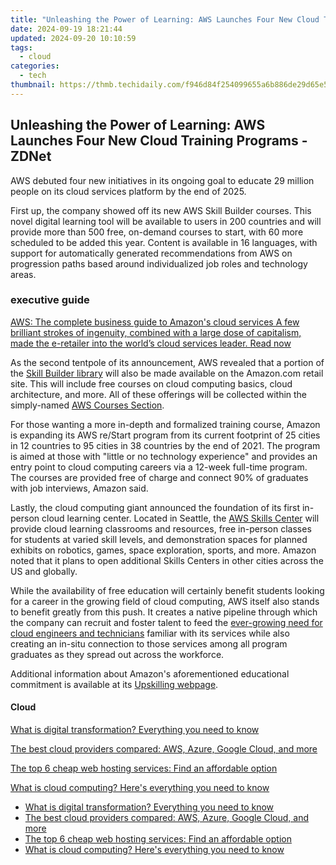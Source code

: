 ```yaml
---
title: "Unleashing the Power of Learning: AWS Launches Four New Cloud Training Programs - ZDNet"
date: 2024-09-19 18:21:44
updated: 2024-09-20 10:10:59
tags:
  - cloud
categories:
  - tech
thumbnail: https://thmb.techidaily.com/f946d84f254099655a6b886de29d65e5f587fa0ecc62cec124a4f1eb3cdbb6d6.jpg
---
```


## Unleashing the Power of Learning: AWS Launches Four New Cloud Training Programs - ZDNet

AWS debuted four new initiatives in its ongoing goal to educate 29 million people on its cloud services platform by the end of 2025\. 

First up, the company showed off its new AWS Skill Builder courses. This novel digital learning tool will be available to users in 200 countries and will provide more than 500 free, on-demand courses to start, with 60 more scheduled to be added this year. Content is available in 16 languages, with support for automatically generated recommendations from AWS on progression paths based around individualized job roles and technology areas. 

### executive guide

[AWS: The complete business guide to Amazon's cloud services A few brilliant strokes of ingenuity, combined with a large dose of capitalism, made the e-retailer into the world’s cloud services leader.  Read now](https://www.zdnet.com/article/amazon-aws-everything-you-should-know-about-the-largest-cloud-provider/)

As the second tentpole of its announcement, AWS revealed that a portion of the [Skill Builder library](https://buy.geni.us/Proxy.ashx?TSID=368250&GR%5FURL=https%3A%2F%2Faws.amazon.com%2Ftraining%2Fdigital%2F%3Ftag%3Dzd-buy-button-20%26ascsubtag%3D%5F%5FCOM%5FCLICK%5FID%5F%5F%7C3b4ea2d7-ff40-42c2-91dd-1f3e47ad6e52%7Cdtp&dtb=1) will also be made available on the Amazon.com retail site. This will include free courses on cloud computing basics, cloud architecture, and more. All of these offerings will be collected within the simply-named [AWS Courses Section](https://buy.geni.us/Proxy.ashx?TSID=368250&GR%5FURL=https%3A%2F%2Fwww.amazon.com%2Fb%2F%3Fie%3DUTF8%26node%3D14297978011%26ref%3DlearnerHubCoursesVanityUrl%26tag%3Dzd-buy-button-20%26ascsubtag%3D%5F%5FCOM%5FCLICK%5FID%5F%5F%7C3b4ea2d7-ff40-42c2-91dd-1f3e47ad6e52%7Cdtp&dtb=1).

For those wanting a more in-depth and formalized training course, Amazon is expanding its AWS re/Start program from its current footprint of 25 cities in 12 countries to 95 cities in 38 countries by the end of 2021\. The program is aimed at those with "little or no technology experience" and provides an entry point to cloud computing careers via a 12-week full-time program. The courses are provided free of charge and connect 90% of graduates with job interviews, Amazon said. 

Lastly, the cloud computing giant announced the foundation of its first in-person cloud learning center. Located in Seattle, the [AWS Skills Center](https://buy.geni.us/Proxy.ashx?TSID=368250&GR%5FURL=https%3A%2F%2Faws.amazon.com%2Ftraining%2Fskills-centers%2Fseattle-skills-center%2F%3Ftag%3Dzd-buy-button-20%26ascsubtag%3D%5F%5FCOM%5FCLICK%5FID%5F%5F%7C3b4ea2d7-ff40-42c2-91dd-1f3e47ad6e52%7Cdtp&dtb=1) will provide cloud learning classrooms and resources, free in-person classes for students at varied skill levels, and demonstration spaces for planned exhibits on robotics, games, space exploration, sports, and more. Amazon noted that it plans to open additional Skills Centers in other cities across the US and globally. 

While the availability of free education will certainly benefit students looking for a career in the growing field of cloud computing, AWS itself also stands to benefit greatly from this push. It creates a native pipeline through which the company can recruit and foster talent to feed the [ever-growing need for cloud engineers and technicians](https://www.zdnet.com/article/aws-skills-training-for-4000-telstra-staff-by-2025/) familiar with its services while also creating an in-situ connection to those services among all program graduates as they spread out across the workforce. 

Additional information about Amazon's aforementioned educational commitment is available at its [Upskilling webpage](https://buy.geni.us/Proxy.ashx?TSID=368250&GR%5FURL=https%3A%2F%2Fwww.aboutamazon.com%2Fimpact%2Fempowerment%2Ftraining-for-the-public%3Ftag%3Dzd-buy-button-20%26ascsubtag%3D%5F%5FCOM%5FCLICK%5FID%5F%5F%7C3b4ea2d7-ff40-42c2-91dd-1f3e47ad6e52%7Cdtp&dtb=1).

#### Cloud

[​What is digital transformation? Everything you need to know](https://www.zdnet.com/article/what-is-digital-transformation-everything-you-need-to-know-about-how-technology-is-reshaping/ "​What is digital transformation? Everything you need to know")

[The best cloud providers compared: AWS, Azure, Google Cloud, and more](https://www.zdnet.com/article/the-top-cloud-providers-of-2021-aws-microsoft-azure-google-cloud-hybrid-saas/ "The best cloud providers compared: AWS, Azure, Google Cloud, and more")

[The top 6 cheap web hosting services: Find an affordable option](https://www.zdnet.com/article/best-cheap-web-hosting/ "The top 6 cheap web hosting services: Find an affordable option")

[What is cloud computing? Here's everything you need to know](https://www.zdnet.com/article/what-is-cloud-computing-everything-you-need-to-know-about-the-cloud/ "What is cloud computing? Here's everything you need to know")

* [​What is digital transformation? Everything you need to know](https://www.zdnet.com/article/what-is-digital-transformation-everything-you-need-to-know-about-how-technology-is-reshaping/ "​What is digital transformation? Everything you need to know")
* [The best cloud providers compared: AWS, Azure, Google Cloud, and more](https://www.zdnet.com/article/the-top-cloud-providers-of-2021-aws-microsoft-azure-google-cloud-hybrid-saas/ "The best cloud providers compared: AWS, Azure, Google Cloud, and more")
* [The top 6 cheap web hosting services: Find an affordable option](https://www.zdnet.com/article/best-cheap-web-hosting/ "The top 6 cheap web hosting services: Find an affordable option")
* [What is cloud computing? Here's everything you need to know](https://www.zdnet.com/article/what-is-cloud-computing-everything-you-need-to-know-about-the-cloud/ "What is cloud computing? Here's everything you need to know")

<ins class="adsbygoogle"
     style="display:block"
     data-ad-format="autorelaxed"
     data-ad-client="ca-pub-7571918770474297"
     data-ad-slot="1223367746"></ins>



<ins class="adsbygoogle"
     style="display:block"
     data-ad-client="ca-pub-7571918770474297"
     data-ad-slot="8358498916"
     data-ad-format="auto"
     data-full-width-responsive="true"></ins>

